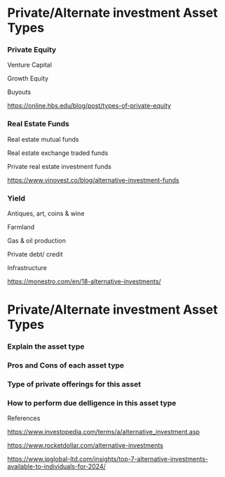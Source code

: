# Private/Alternate investment Asset Types

### Private Equity

Venture Capital

Growth Equity

Buyouts

https://online.hbs.edu/blog/post/types-of-private-equity 


### Real Estate Funds

Real estate mutual funds

Real estate exchange traded funds

Private real estate investment funds

https://www.vinovest.co/blog/alternative-investment-funds

### Yield

Antiques, art, coins & wine

Farmland

Gas & oil production

Private debt/ credit

Infrastructure

https://monestro.com/en/18-alternative-investments/

# Private/Alternate investment Asset Types

### Explain the asset type
### Pros and Cons of each asset type
### Type of private offerings for this asset
### How to perform due delligence in this asset type

References

https://www.investopedia.com/terms/a/alternative_investment.asp

https://www.rocketdollar.com/alternative-investments



https://www.ipglobal-ltd.com/insights/top-7-alternative-investments-available-to-individuals-for-2024/
